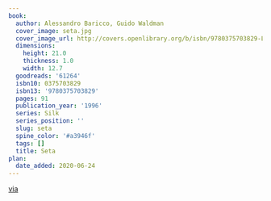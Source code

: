 ```yaml
---
book:
  author: Alessandro Baricco, Guido Waldman
  cover_image: seta.jpg
  cover_image_url: http://covers.openlibrary.org/b/isbn/9780375703829-L.jpg
  dimensions:
    height: 21.0
    thickness: 1.0
    width: 12.7
  goodreads: '61264'
  isbn10: 0375703829
  isbn13: '9780375703829'
  pages: 91
  publication_year: '1996'
  series: Silk
  series_position: ''
  slug: seta
  spine_color: '#a3946f'
  tags: []
  title: Seta
plan:
  date_added: 2020-06-24
---
```


[via](https://chaos.social/@strangeglyph/104349993600456650)
